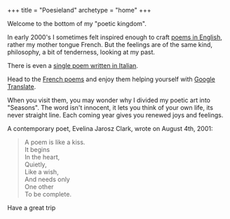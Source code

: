 +++
title = "Poesieland"
archetype = "home"
+++

Welcome to the bottom of my "poetic kingdom".

In early 2000's I sometimes felt inspired enough to craft [poems in English](./original_texts), rather my mother tongue French. But the feelings are of the same kind, philosophy, a bit of tenderness, looking at my past.

There is even a [single poem written in Italian](./original_texts/shalom_veor).

Head to the [French poems](/fr/seasons) and enjoy them helping yourself with [Google Translate](https://translate.google.com).

When you visit them, you may wonder why I divided my poetic art into "Seasons". The word isn't innocent, it lets you think of your own life, its never straight line. Each coming year gives you renewed joys and feelings.

A contemporary poet, Evelina Jarosz Clark, wrote on August 4th, 2001:

> A poem is like a kiss.
> \
> It begins
> \
> In the heart,
> \
> Quietly,
> \
> Like a wish,
> \
> And needs only
> \
> One other
> \
> To be complete.

Have a great trip
